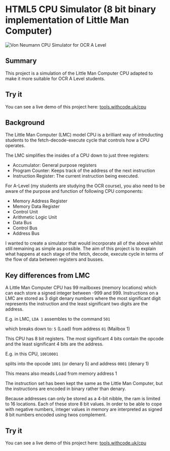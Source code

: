 # HTML5 CPU Simulator (8 bit binary implementation of Little Man Computer)

![Von Neumann CPU Simulator for OCR A Level](https://tools.withcode.uk/cpu/thumb.jpg)

## Summary
This project is a simulation of the Little Man Computer CPU adapted to make it more suitable for OCR A Level students.

## Try it
You can see a live demo of this project here: [tools.withcode.uk/cpu](https://tools.withcode.uk/cpu)

## Background
The Little Man Computer (LMC) model CPU is a brilliant way of introducting students to the fetch-decode-execute cycle that controls how a CPU operates.

The LMC simplifies the insides of a CPU down to just three registers:

- Accumulator: General purpose registers
- Program Counter: Keeps track of the address of the next instruction
- Instruction Register: The current instruction being executed.

For A-Level (my students are studying the OCR course), you also need to be aware of the purpose and function of following CPU components:

- Memory Address Register
- Memory Data Register
- Control Unit
- Arithmetic Logic Unit
- Data Bus
- Control Bus
- Address Bus

I wanted to create a simulator that would incorporate all of the above whilst still remaining as simple as possible.
The aim of this project is to explain what happens at each stage of the fetch, decode, execute cycle in terms of the flow of data between registers and busses.

## Key differences from LMC
A Little Man Computer CPU has 99 mailboxes (memory locations) which can each store a signed integer between -999 and 999.
Instructions on a LMC are stored as 3 digit denary numbers where the most significant digit represents the instruction and the least significant two digits are the address.

E.g. in LMC,
`LDA 1` assembles to the command `501`

which breaks down to:
  `5`  (Load) from address `01` (Mailbox 1)
  
This CPU has 8 bit registers. The most significant 4 bits contain the opcode and the least significant 4 bits are the address.

E.g. in this CPU, 
`10010001`

splits into the opcode `1001` (or denary 5) and address `0001` (denary 1)

This means also meads Load from memory address 1

The instruction set has been kept the same as the Little Man Computer, but the instructions are encoded in binary rather than denary.

Because addresses can only be stored as a 4-bit nibble, the ram is limited to 16 locations. Each of these store 8 bit values.
In order to be able to cope with negative numbers, integer values in memory are interpreted as signed 8 bit numbers encoded using twos complement.
## Try it
You can see a live demo of this project here: [tools.withcode.uk/cpu](https://tools.withcode.uk/cpu)
